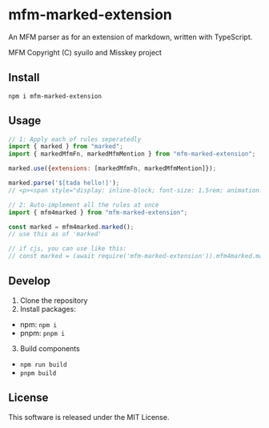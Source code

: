# mfm-marked-extension

An MFM parser as for an extension of markdown,
written with TypeScript.

MFM Copyright (C) syuilo and Misskey project

## Install

`npm i mfm-marked-extension`

## Usage

```mjs
// 1: Apply each of rules seperatedly
import { marked } from "marked";
import { markedMfmFn, markedMfmMention } from "mfm-marked-extension";

marked.use({extensions: [markedMfmFn, markedMfmMention]});

marked.parse('$[tada hello!]');
// <p><span style="display: inline-block; font-size: 1.5rem; animation: 5s linear infinite both global-tada;">hello!</span></p>
```

```mjs
// 2: Auto-implement all the rules at once
import { mfm4marked } from "mfm-marked-extension";

const marked = mfm4marked.marked();
// use this as of 'marked'

// if cjs, you can use like this:
// const marked = (await require('mfm-marked-extension')).mfm4marked.marked();
```

## Develop

1. Clone the repository
2. Install packages:
  - npm: `npm i`
  - pnpm: `pnpm i`
3. Build components
  - `npm run build`
  - `pnpm build`

## License

This software is released under the MIT License.